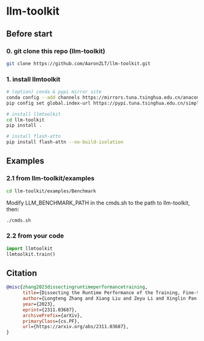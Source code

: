 # llm-toolkit

## Before start

### 0. git clone this repo (llm-toolkit)

```bash
git clone https://github.com/AaronZLT/llm-toolkit.git
```

### 1. install llmtoolkit

```bash
# (option) conda & pypi mirror site
conda config --add channels https://mirrors.tuna.tsinghua.edu.cn/anaconda/pkgs/free/
pip config set global.index-url https://pypi.tuna.tsinghua.edu.cn/simple

# install llmtoolkit
cd llm-toolkit
pip install .

# install flash-attn
pip install flash-attn --no-build-isolation
```

## Examples

### 2.1 from llm-toolkit/examples
```bash
cd llm-toolkit/examples/Benchmark
```
Modify LLM_BENCHMARK_PATH in the cmds.sh to the path to llm-toolkit, then:
```bash
./cmds.sh
```

### 2.2 from your code
```python
import llmtoolkit
llmtoolkit.train()
```

## Citation
```bibtex
@misc{zhang2023dissectingruntimeperformancetraining,
      title={Dissecting the Runtime Performance of the Training, Fine-tuning, and Inference of Large Language Models}, 
      author={Longteng Zhang and Xiang Liu and Zeyu Li and Xinglin Pan and Peijie Dong and Ruibo Fan and Rui Guo and Xin Wang and Qiong Luo and Shaohuai Shi and Xiaowen Chu},
      year={2023},
      eprint={2311.03687},
      archivePrefix={arXiv},
      primaryClass={cs.PF},
      url={https://arxiv.org/abs/2311.03687}, 
}
```


